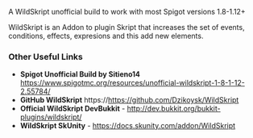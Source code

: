 A WildSkript unofficial build to work with most Spigot versions 1.8-1.12+

WildSkript is an Addon to plugin Skript that increases the set of events, conditions, effects, expresions and this add new elements.

### Other Useful Links
* **Spigot Unofficial Build by Sitieno14** https://www.spigotmc.org/resources/unofficial-wildskript-1-8-1-12-2.55784/
* **GitHub WildSkript** https://https://github.com/Dzikoysk/WildSkript
* **Official WildSkript DevBukkit** - http://dev.bukkit.org/bukkit-plugins/wildskript/
* **WildSkript SkUnity** - https://docs.skunity.com/addon/WildSkript
